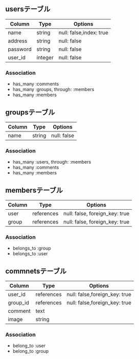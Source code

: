 ## usersテーブル

|Column  |Type   |Options                |
|--------|-------|-----------------------|
|name    |string |null: false,index: true|
|address |string |null: false            |
|password|string |null: false            |
|user_id |integer|null: false            |

### Association
- has_many :comments
- has_many :groups, through: :members
- has_many :members

## groupsテーブル

|Column|Type   |Options    |
|------|-------|-----------|
|name  |string |null: false|

### Association
- has_many :users, through: :members
- has_many :comments
- has_many :members

## membersテーブル

|Column  |Type   |Options                       |
|--------|-------|------------------------------|
|user    |references|null: false, foreign_key: true|
|group   |references|null: false, foreign_key: true|

### Association
- belongs_to :group
- belongs_to :user


## commnetsテーブル

|Column  |Type       |Options                      |
|--------|-----------|-----------------------------|
|user_id |references |null: false,foreign_key: true|
|group_id|references |null: false,foreign_key: true|
|comment |text       |
|image   |string     |

### Association
- belong_to :user
- belong_to :group